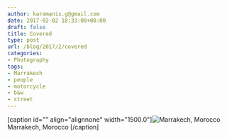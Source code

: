 ```yaml
---
author: karamanis.g@gmail.com
date: 2017-02-02 18:33:00+00:00
draft: false
title: Covered
type: post
url: /blog/2017/2/covered
categories:
- Photography
tags:
- Marrakech
- people
- motorcycle
- b&w
- street
---
```


[caption id="" align="alignnone" width="1500.0"]![ Marrakech, Morocco  ](/images/2017-02-02-20172covered/image-asset.jpeg)
 Marrakech, Morocco [/caption]
